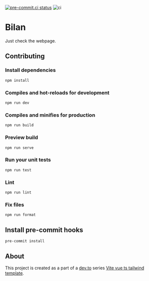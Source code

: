 [![pre-commit.ci status](https://results.pre-commit.ci/badge/github/mimoo/bilan/main.svg)](https://results.pre-commit.ci/latest/github/mimoo/bilan/main)
![ci](https://github.com/mimoo/bilan/actions/workflows/ci.yaml/badge.svg)

# Bilan

Just check the webpage.

## Contributing

### Install dependencies

```
npm install
```

### Compiles and hot-reloads for development

```
npm run dev
```

### Compiles and minifies for production

```
npm run build
```

### Preview build

```
npm run serve
```

### Run your unit tests

```
npm run test
```

### Lint

```
npm run lint
```

### Fix files

```
npm run format
```

## Install pre-commit hooks

```
pre-commit install
```

## About

This project is created as a part of a [dev.to](https://dev.to) series [Vite vue ts tailwind template](https://dev.to/imomaliev/series/13950).
